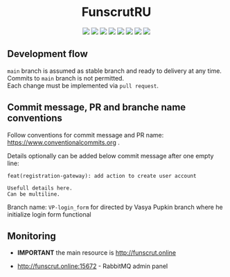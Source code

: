 <h1 align="center">FunscrutRU</h1>

<p align="center">
  
<img src="https://img.shields.io/badge/made%20by-funscrut-orange.svg" >

<img src="https://img.shields.io/badge/java-17-green.svg">

<img src="https://img.shields.io/badge/gradle-7.4.2-blue.svg">

<img src="https://img.shields.io/badge/jooq-3.16.7-black.svg">

<img src="https://img.shields.io/badge/GraphQL-21.0-purple.svg">

<img src="https://img.shields.io/badge/Spring_Framework-2.7.4-green.svg">

<img src="https://img.shields.io/github/languages/top/nikolay-klekto/FunscrutRU.svg">

<img src="https://img.shields.io/badge/PRs-welcome-brightgreen.svg?style=flat">
</p>


## Development flow

`main` branch is assumed as stable branch and ready to delivery at any time.  
Commits to `main` branch is not permitted.  
Each change must be implemented via `pull request`.


## Commit message, PR and branche name conventions

Follow conventions for commit message and PR name: https://www.conventionalcommits.org .

Details optionally can be added below commit message after one empty line:

```
feat(registration-gateway): add action to create user account

Usefull details here.
Can be multiline.
```
Branch name: `VP-login_form` for directed by Vasya Pupkin branch where he initialize login form functional

## Monitoring ##
* **IMPORTANT** the main resource is http://funscrut.online

 - http://funscrut.online:15672 - RabbitMQ admin panel
